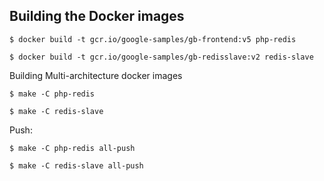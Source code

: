 ## Building the Docker images

```console
$ docker build -t gcr.io/google-samples/gb-frontend:v5 php-redis

$ docker build -t gcr.io/google-samples/gb-redisslave:v2 redis-slave
```

Building Multi-architecture docker images

```console
$ make -C php-redis

$ make -C redis-slave
```

Push:

```console
$ make -C php-redis all-push

$ make -C redis-slave all-push
```
